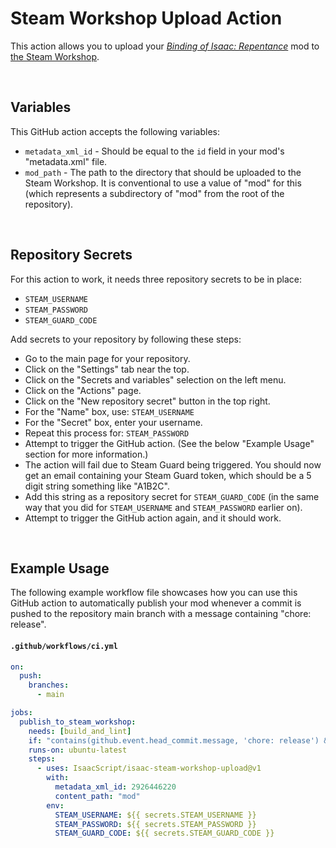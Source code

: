 # Steam Workshop Upload Action

<!-- markdownlint-disable MD001 MD033 -->

This action allows you to upload your _[Binding of Isaac: Repentance](https://store.steampowered.com/app/1426300/The_Binding_of_Isaac_Repentance/)_ mod to [the Steam Workshop](https://steamcommunity.com/app/250900/workshop/).

<br />

## Variables

This GitHub action accepts the following variables:

- `metadata_xml_id` - Should be equal to the `id` field in your mod's "metadata.xml" file.
- `mod_path` - The path to the directory that should be uploaded to the Steam Workshop. It is conventional to use a value of "mod" for this (which represents a subdirectory of "mod" from the root of the repository).

<br />

## Repository Secrets

For this action to work, it needs three repository secrets to be in place:

- `STEAM_USERNAME`
- `STEAM_PASSWORD`
- `STEAM_GUARD_CODE`

Add secrets to your repository by following these steps:

- Go to the main page for your repository.
- Click on the "Settings" tab near the top.
- Click on the "Secrets and variables" selection on the left menu.
- Click on the "Actions" page.
- Click on the "New repository secret" button in the top right.
- For the "Name" box, use: `STEAM_USERNAME`
- For the "Secret" box, enter your username.
- Repeat this process for: `STEAM_PASSWORD`
- Attempt to trigger the GitHub action. (See the below "Example Usage" section for more information.)
- The action will fail due to Steam Guard being triggered. You should now get an email containing your Steam Guard token, which should be a 5 digit string something like "A1B2C".
- Add this string as a repository secret for `STEAM_GUARD_CODE` (in the same way that you did for `STEAM_USERNAME` and `STEAM_PASSWORD` earlier on).
- Attempt to trigger the GitHub action again, and it should work.

<br />

## Example Usage

The following example workflow file showcases how you can use this GitHub action to automatically publish your mod whenever a commit is pushed to the repository main branch with a message containing "chore: release".

#### `.github/workflows/ci.yml`

```yml
on:
  push:
    branches:
      - main

jobs:
  publish_to_steam_workshop:
    needs: [build_and_lint]
    if: "contains(github.event.head_commit.message, 'chore: release') && github.event_name != 'pull_request'"
    runs-on: ubuntu-latest
    steps:
      - uses: IsaacScript/isaac-steam-workshop-upload@v1
        with:
          metadata_xml_id: 2926446220
          content_path: "mod"
        env:
          STEAM_USERNAME: ${{ secrets.STEAM_USERNAME }}
          STEAM_PASSWORD: ${{ secrets.STEAM_PASSWORD }}
          STEAM_GUARD_CODE: ${{ secrets.STEAM_GUARD_CODE }}
```

<br />
